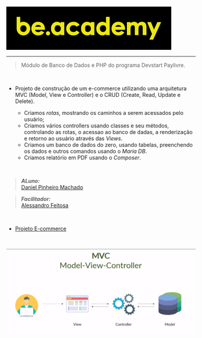 ![logo-pay-livre](img/beacademy.png)
<hr>

>Módulo de Banco de Dados e PHP do programa Devstart Paylivre.
<br>

- Projeto de construção de um e-commerce utilizando uma arquitetura MVC (Model, View e Controller) e o CRUD (Create, Read, Update e Delete). 
  <br>

  - Criamos _rotas_, mostrando os caminhos a serem acessados pelo usuário; 
  - Criamos vários controllers usando classes e seu métodos, controlando as rotas, o acessao ao banco de dadas, a renderização e retorno ao usuário através das _Views_.
  - Criamos um banco de dados do zero, usando tabelas, preenchendo os dados e outros comandos usando o _Maria DB_.
  - Criamos relatório em PDF usando o _Composer_.
<br>

>**_ALuno:_** <br>
[Daniel Pinheiro Machado](https://www.linkedin.com/in/daniel-pinheiro-machado/)

>**_Facilitador:_** <br>
[Alessandro Feitosa](https://www.linkedin.com/in/alessandrofeitoza/)

<br>

- [Projeto E-commerce](/projeto-final/)
<br>

![Modelo MVC](img/mvc.png)